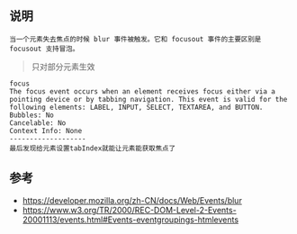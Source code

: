 
## 说明
```
当一个元素失去焦点的时候 blur 事件被触发。它和 focusout 事件的主要区别是 focusout 支持冒泡。
```

> 只对部分元素生效
```
focus
The focus event occurs when an element receives focus either via a pointing device or by tabbing navigation. This event is valid for the following elements: LABEL, INPUT, SELECT, TEXTAREA, and BUTTON.
Bubbles: No
Cancelable: No
Context Info: None
-------------------
最后发现给元素设置tabIndex就能让元素能获取焦点了
```


## 参考
- https://developer.mozilla.org/zh-CN/docs/Web/Events/blur
- https://www.w3.org/TR/2000/REC-DOM-Level-2-Events-20001113/events.html#Events-eventgroupings-htmlevents

